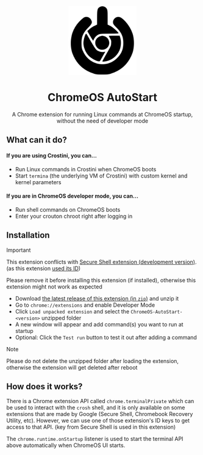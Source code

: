 <div align="center">
  <img src="/img/icon.svg" alt="logo" width="180" height="180" />
  <h1>ChromeOS AutoStart</h1>
  <p>A Chrome extension for running Linux commands at ChromeOS startup, without the need of developer mode</p>
</div>

## What can it do?
#### If you are using Crostini, you can...
- Run Linux commands in Crostini when ChromeOS boots
- Start `termina` (the underlying VM of Crostini) with custom kernel and kernel parameters

#### If you are in ChromeOS developer mode, you can...
- Run shell commands on ChromeOS boots
- Enter your crouton chroot right after logging in

## Installation
> [!IMPORTANT]
> This extension conflicts with [Secure Shell extension (development version)](https://chrome.google.com/webstore/detail/algkcnfjnajfhgimadimbjhmpaeohhln). (as this extension [used its ID](#How-does-it-works))
>
> Please remove it before installing this extension (if installed), otherwise this extension might not work as expected

- Download [the latest release of this extension (in `zip`)](https://github.com/supechicken/ChromeOS-AutoStart/releases/latest) and unzip it
- Go to `chrome://extensions` and enable Developer Mode
- Click `Load unpacked extension` and select the `ChromeOS-AutoStart-<version>` unzipped folder
- A new window will appear and add command(s) you want to run at startup
- Optional: Click the `Test run` button to test it out after adding a command

> [!NOTE]
> Please do not delete the unzipped folder after loading the extension, otherwise the extension will get deleted after reboot

## How does it works?

There is a Chrome extension API called `chrome.terminalPrivate` which can be used to interact with the `crosh` shell, and it is only available on some extensions that are
made by Google (Secure Shell, Chromebook Recovery Utility, etc). However, we can use one of those extension's ID keys to get access to that API. (key from Secure Shell is used in this extension)

The `chrome.runtime.onStartup` listener is used to start the terminal API above automatically when ChromeOS UI starts.
